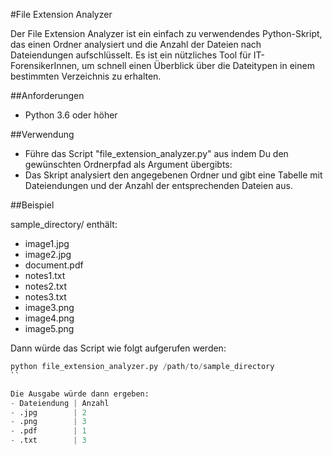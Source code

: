 #File Extension Analyzer

Der File Extension Analyzer ist ein einfach zu verwendendes Python-Skript, das einen Ordner analysiert und die Anzahl der Dateien nach Dateiendungen aufschlüsselt. Es ist ein nützliches Tool für IT-ForensikerInnen, um schnell einen Überblick über die Dateitypen in einem bestimmten Verzeichnis zu erhalten.

##Anforderungen
- Python 3.6 oder höher

##Verwendung
- Führe das Script "file_extension_analyzer.py" aus indem Du den gewünschten Ordnerpfad als Argument übergibts:
- Das Skript analysiert den angegebenen Ordner und gibt eine Tabelle mit Dateiendungen und der Anzahl der entsprechenden Dateien aus.

##Beispiel

sample_directory/ enthält:

- image1.jpg
- image2.jpg
- document.pdf
- notes1.txt
- notes2.txt
- notes3.txt
- image3.png
- image4.png
- image5.png

Dann würde das Script wie folgt aufgerufen werden: 

```python
python file_extension_analyzer.py /path/to/sample_directory
``

Die Ausgabe würde dann ergeben:
- Dateiendung | Anzahl
- .jpg        | 2
- .png        | 3
- .pdf        | 1
- .txt        | 3

